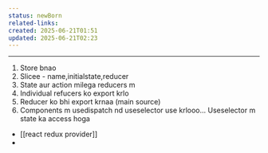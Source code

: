 ```yaml
---
status: newBorn
related-links: 
created: 2025-06-21T01:51
updated: 2025-06-21T02:23
---
```

---

1. Store bnao 
2. Slicee - name,initialstate,reducer 
3. State aur action milega reducers m 
4. Individual refucers ko export krlo
5. Reducer ko bhi export krnaa (main source)
6. Components m usedispatch nd useselector use krlooo... Useselector m state ka access hoga

- [[react redux provider]]
- 
